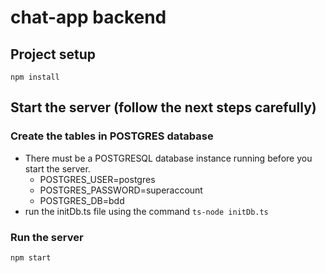 # chat-app backend

## Project setup
```
npm install
```

## Start the server (follow the next steps carefully)
### Create the tables in POSTGRES database

- There must be a POSTGRESQL database instance running before you start the server.
  - POSTGRES_USER=postgres
  - POSTGRES_PASSWORD=superaccount
  - POSTGRES_DB=bdd
- run the initDb.ts file using the command `ts-node initDb.ts`

### Run the server
`npm start`
